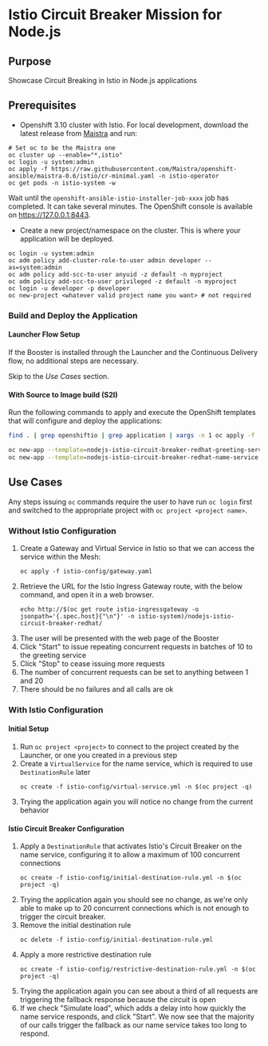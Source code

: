 # Istio Circuit Breaker Mission for Node.js

## Purpose

Showcase Circuit Breaking in Istio in Node.js applications

## Prerequisites

* Openshift 3.10 cluster with Istio. For local development, download the latest release from [Maistra](https://github.com/Maistra/origin/releases) and run:

```
# Set oc to be the Maistra one
oc cluster up --enable="*,istio"
oc login -u system:admin
oc apply -f https://raw.githubusercontent.com/Maistra/openshift-ansible/maistra-0.6/istio/cr-minimal.yaml -n istio-operator
oc get pods -n istio-system -w
```
Wait until the `openshift-ansible-istio-installer-job-xxxx` job has completed. It can take several minutes. The OpenShift console is available on https://127.0.0.1:8443.

* Create a new project/namespace on the cluster. This is where your application will be deployed.

```
oc login -u system:admin
oc adm policy add-cluster-role-to-user admin developer --as=system:admin
oc adm policy add-scc-to-user anyuid -z default -n myproject
oc adm policy add-scc-to-user privileged -z default -n myproject
oc login -u developer -p developer
oc new-project <whatever valid project name you want> # not required
```

### Build and Deploy the Application

#### Launcher Flow Setup

If the Booster is installed through the Launcher and the Continuous Delivery flow, no additional steps are necessary.

Skip to the _Use Cases_ section.

#### With Source to Image build (S2I)

Run the following commands to apply and execute the OpenShift templates that will configure and deploy the applications:

```bash
find . | grep openshiftio | grep application | xargs -n 1 oc apply -f

oc new-app --template=nodejs-istio-circuit-breaker-redhat-greeting-service -p SOURCE_REPOSITORY_URL=https://github.com/nodeshift-starters/nodejs-istio-circuit-breaker-redhat -p SOURCE_REPOSITORY_REF=8.x -p SOURCE_REPOSITORY_DIR=greeting-service
oc new-app --template=nodejs-istio-circuit-breaker-redhat-name-service -p SOURCE_REPOSITORY_URL=https://github.com/nodeshift-starters/nodejs-istio-circuit-breaker-redhat -p SOURCE_REPOSITORY_REF=8.x -p SOURCE_REPOSITORY_DIR=name-service
```

## Use Cases

Any steps issuing `oc` commands require the user to have run `oc login` first and switched to the appropriate project with `oc project <project name>`.

### Without Istio Configuration

1. Create a Gateway and Virtual Service in Istio so that we can access the service within the Mesh:
    ```
    oc apply -f istio-config/gateway.yaml
    ```
2. Retrieve the URL for the Istio Ingress Gateway route, with the below command, and open it in a web browser.
    ```
    echo http://$(oc get route istio-ingressgateway -o jsonpath='{.spec.host}{"\n"}' -n istio-system)/nodejs-istio-circuit-breaker-redhat/
    ```
3. The user will be presented with the web page of the Booster
4. Click "Start" to issue repeating concurrent requests in batches of 10 to the greeting service
5. Click "Stop" to cease issuing more requests
6. The number of concurrent requests can be set to anything between 1 and 20
7. There should be no failures and all calls are ok

### With Istio Configuration

#### Initial Setup

1. Run `oc project <project>` to connect to the project created by the Launcher, or one you created in a previous step
2. Create a `VirtualService` for the name service, which is required to use `DestinationRule` later
    ````
    oc create -f istio-config/virtual-service.yml -n $(oc project -q)
    ````
3. Trying the application again you will notice no change from the current behavior

#### Istio Circuit Breaker Configuration

1. Apply a `DestinationRule` that activates Istio's Circuit Breaker on the name service,
configuring it to allow a maximum of 100 concurrent connections
    ````
    oc create -f istio-config/initial-destination-rule.yml -n $(oc project -q)
    ````
2. Trying the application again you should see no change,
as we're only able to make up to 20 concurrent connections which is not enough to trigger the circuit breaker.
3. Remove the initial destination rule
    ````
    oc delete -f istio-config/initial-destination-rule.yml
    ````
4. Apply a more restrictive destination rule
    ````
    oc create -f istio-config/restrictive-destination-rule.yml -n $(oc project -q)
    ````
5. Trying the application again you can see about a third of all requests are triggering the fallback response because the circuit is open
6. If we check "Simulate load", which adds a delay into how quickly the name service responds, and click "Start".
We now see that the majority of our calls trigger the fallback as our name service takes too long to respond.
